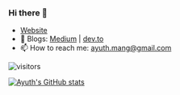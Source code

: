 ### Hi there 👋

- [Website](https://ayuthmang-dev.vercel.app/) 
- 📖 Blogs: [Medium](https://medium.com/@ayuthmang) | [dev.to](https://dev.to/ayuthmang)
- 📫 How to reach me: ayuth.mang@gmail.com

![visitors](https://visitor-badge.glitch.me/badge?page_id=ayuthmang.visitor-badge&left_color=red&right_color=green)

[![Ayuth's GitHub stats](https://github-readme-stats.vercel.app/api?username=ayuthmang&show_icons=true&theme=dracula)](https://github.com/ayuthmang)

<!--
**ayuthmang/ayuthmang** is a ✨ _special_ ✨ repository because its `README.md` (this file) appears on your GitHub profile.

Here are some ideas to get you started:

- 🔭 I’m currently working on ...
- 🌱 I’m currently learning ...
- 👯 I’m looking to collaborate on ...
- 🤔 I’m looking for help with ...
- 💬 Ask me about ...
- 📫 How to reach me: ...
- 😄 Pronouns: ...
- ⚡ Fun fact: ...
-->
